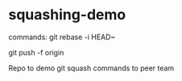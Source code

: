 # squashing-demo

commands:
git rebase -i HEAD~<number of commits to squash>


git push -f origin <branchName>


Repo to demo git squash commands to peer team
